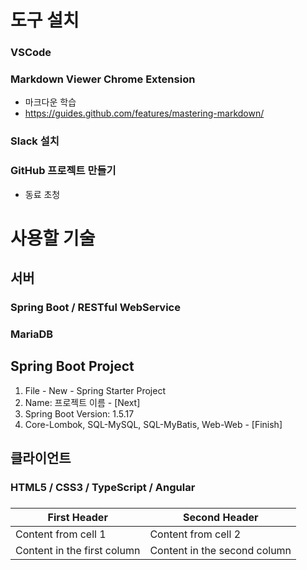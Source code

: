# 도구 설치
### VSCode
### Markdown Viewer Chrome Extension
 - 마크다운 학습
 - https://guides.github.com/features/mastering-markdown/

### Slack 설치
### GitHub 프로젝트 만들기
 - 동료 초청

# 사용할 기술
## 서버
### Spring Boot / RESTful WebService
### MariaDB

## Spring Boot Project
 1. File - New - Spring Starter Project
 2. Name: 프로젝트 이름 - [Next]
 3. Spring Boot Version: 1.5.17
 4. Core-Lombok, SQL-MySQL, SQL-MyBatis, Web-Web - [Finish]
   







## 클라이언트
### HTML5 / CSS3 / TypeScript / Angular
###

First Header | Second Header
------------ | -------------
Content from cell 1 | Content from cell 2
Content in the first column | Content in the second column